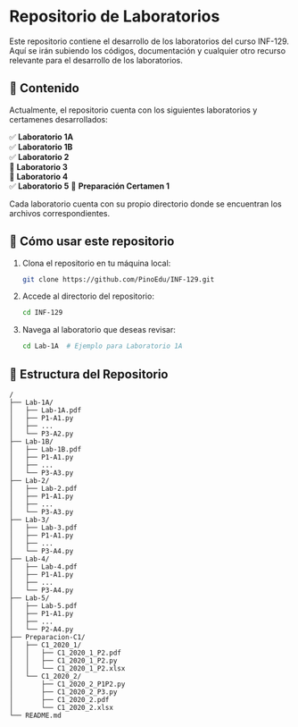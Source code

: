 # Repositorio de Laboratorios

Este repositorio contiene el desarrollo de los laboratorios del curso INF-129. Aquí se irán subiendo los códigos, documentación y cualquier otro recurso relevante para el desarrollo de los laboratorios.

## 📂 Contenido

Actualmente, el repositorio cuenta con los siguientes laboratorios y certamenes desarrollados:

✅ **Laboratorio 1A**  
✅ **Laboratorio 1B**  
✅ **Laboratorio 2**  
🚧 **Laboratorio 3**  
🚧 **Laboratorio 4**  
✅ **Laboratorio 5**
📘 **Preparación Certamen 1**

Cada laboratorio cuenta con su propio directorio donde se encuentran los archivos correspondientes.

## 🚀 Cómo usar este repositorio

1. Clona el repositorio en tu máquina local:
   ```sh
   git clone https://github.com/PinoEdu/INF-129.git
   ```
2. Accede al directorio del repositorio:
   ```sh
   cd INF-129
   ```
3. Navega al laboratorio que deseas revisar:
   ```sh
   cd Lab-1A  # Ejemplo para Laboratorio 1A
   ```

## 📌 Estructura del Repositorio

```
/
├── Lab-1A/
│   ├── Lab-1A.pdf
│   ├── P1-A1.py
│   ├── ...
│   └── P3-A2.py
├── Lab-1B/
│   ├── Lab-1B.pdf
│   ├── P1-A1.py
│   ├── ...
│   └── P3-A3.py
├── Lab-2/
│   ├── Lab-2.pdf
│   ├── P1-A1.py
│   ├── ...
│   └── P3-A3.py
├── Lab-3/
│   ├── Lab-3.pdf
│   ├── P1-A1.py
│   ├── ...
│   └── P3-A4.py
├── Lab-4/
│   ├── Lab-4.pdf
│   ├── P1-A1.py
│   ├── ...
│   └── P3-A4.py
├── Lab-5/
│   ├── Lab-5.pdf
│   ├── P1-A1.py
│   ├── ...
│   └── P2-A4.py
├── Preparacion-C1/
│   ├── C1_2020_1/
│   │   ├── C1_2020_1_P2.pdf
│   │   ├── C1_2020_1_P2.py
│   │   └── C1_2020_1_P2.xlsx
│   └── C1_2020_2/
│       ├── C1_2020_2_P1P2.py
│       ├── C1_2020_2_P3.py
│       ├── C1_2020_2.pdf
│       └── C1_2020_2.xlsx
└── README.md
```
